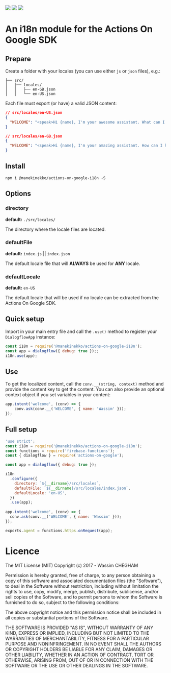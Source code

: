 ![](https://img.shields.io/npm/l/@manekinekko/actions-on-google-i18n.svg)
![](https://img.shields.io/npm/dw/@manekinekko/actions-on-google-i18n.svg)
![](https://img.shields.io/npm/v/@manekinekko/actions-on-google-i18n.svg)

# An i18n module for the Actions On Google SDK


## Prepare

Create a folder with your locales (you can use either `js` or `json` files), e.g.:

```text
├── src/
│   ├── locales/
│   │   ├── en-GB.json
│   │   └── en-US.json

```

Each file must export (or have) a valid JSON content:

```json
// src/locales/en-US.json
{
  "WELCOME": "<speak>Hi {name}, I'm your awesome assistant. What can I do for ya?</speak>"
}
```
```json
// src/locales/en-GB.json
{
  "WELCOME": "<speak>Hi {name}, I'm your amazing assistant. How can I help?</speak>"
}
```

## Install

`npm i @manekinekko/actions-on-google-i18n -S`

## Options

### directory
**default:** `./src/locales/`

The directory where the locale files are located.

### defaultFile
**default:** `index.js` || `index.json`

The default locale file that will **ALWAYS** be used for **ANY** locale.

### defaultLocale
**default:** `en-US`

The default locale that will be used if no locale can be extracted from the Actions On Google SDK.

## Quick setup

Import in your main entry file and call the `.use()` method to register your `DialogflowApp` instance:

```js
const i18n = require('@manekinekko/actions-on-google-i18n');
const app = dialogflow({ debug: true });;
i18n.use(app);
```

## Use

To get the localized content, call the `conv.__(string, context)` method and provide the content key to get the content. You can also provide an optional context object if you set variables in your content:

```js
app.intent('welcome', (conv) => {
    conv.ask(conv.__('WELCOME', { name: 'Wassim' }));
});
```

## Full setup

```js
'use strict';
const i18n = require('@manekinekko/actions-on-google-i18n');
const functions = require('firebase-functions');
const { dialogflow } = require('actions-on-google');

const app = dialogflow({ debug: true });

i18n
  .configure({
    directory: `${__dirname}/src/locales`,
    defaultFile: `${__dirname}/src/locales/index.json`,
    defaultLocale: 'en-US',
  })
  .use(app);
  
app.intent('welcome', (conv) => {
  conv.ask(conv.__('WELCOME', { name: 'Wassim' }));
});

exports.agent = functions.https.onRequest(app);
```

# Licence

The MIT License (MIT) Copyright (c) 2017 - Wassim CHEGHAM

Permission is hereby granted, free of charge, to any person obtaining a copy of this software and associated documentation files (the "Software"), to deal in the Software without restriction, including without limitation the rights to use, copy, modify, merge, publish, distribute, sublicense, and/or sell copies of the Software, and to permit persons to whom the Software is furnished to do so, subject to the following conditions:

The above copyright notice and this permission notice shall be included in all copies or substantial portions of the Software.

THE SOFTWARE IS PROVIDED "AS IS", WITHOUT WARRANTY OF ANY KIND, EXPRESS OR IMPLIED, INCLUDING BUT NOT LIMITED TO THE WARRANTIES OF MERCHANTABILITY, FITNESS FOR A PARTICULAR PURPOSE AND NONINFRINGEMENT. IN NO EVENT SHALL THE AUTHORS OR COPYRIGHT HOLDERS BE LIABLE FOR ANY CLAIM, DAMAGES OR OTHER LIABILITY, WHETHER IN AN ACTION OF CONTRACT, TORT OR OTHERWISE, ARISING FROM, OUT OF OR IN CONNECTION WITH THE SOFTWARE OR THE USE OR OTHER DEALINGS IN THE SOFTWARE.
